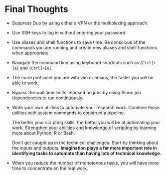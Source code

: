 # Final Thoughts

+ Suppress Duo by using either a VPN or the multiplexing approach. 

+ Use SSH keys to log in without entering your password.

+ Use aliases and shell functions to save time. Be conscious of the commands you are running and create new aliases and shell functions when appropriate.

+ Navigate the command line using keyboard shortcuts such as `[Ctrl]+[a]` and `[Ctrl]+[e]`.

+ The more proficient you are with vim or emacs, the faster you will be able to work.

+ Bypass the wall time limits imposed on jobs by using Slurm job dependencies to run continuously.

+ Write your own utilities to automate your research work. Combine these utilities with system commands to construct a pipeline.

   The better your scripting skills, the better you will be at automating your work.
   Strengthen your abilities and knowledge of scripting by learning more about Python, R or Bash.

   Don't get caught up in the technical challenges. Start by thinking about the inputs and outputs. **Imagination plays a
   far more important role in identifying tasks to automate than having lots of technical knowledge.**
   
+ When you reduce the number of monotonous tasks, you will have more time to concentrate on the real work.
